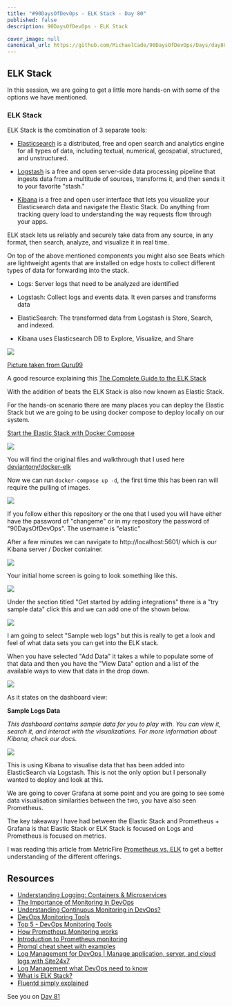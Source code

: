 ```yaml
---
title: "#90DaysOfDevOps - ELK Stack - Day 80"
published: false
description: 90DaysOfDevOps - ELK Stack 

cover_image: null
canonical_url: https://github.com/MichaelCade/90DaysOfDevOps/Days/day80.md 
---
```

## ELK Stack  

In this session, we are going to get a little more hands-on with some of the options we have mentioned. 

### ELK Stack 

ELK Stack is the combination of 3 separate tools: 

- [Elasticsearch](https://www.elastic.co/what-is/elasticsearch) is a distributed, free and open search and analytics engine for all types of data, including textual, numerical, geospatial, structured, and unstructured.

- [Logstash](https://www.elastic.co/logstash/) is a free and open server-side data processing pipeline that ingests data from a multitude of sources, transforms it, and then sends it to your favorite "stash." 

- [Kibana](https://www.elastic.co/kibana/) is a free and open user interface that lets you visualize your Elasticsearch data and navigate the Elastic Stack. Do anything from tracking query load to understanding the way requests flow through your apps. 

ELK stack lets us reliably and securely take data from any source, in any format, then search, analyze, and visualize it in real time.

On top of the above mentioned components you might also see Beats which are lightweight agents that are installed on edge hosts to collect different types of data for forwarding into the stack.


- Logs: Server logs that need to be analyzed are identified

- Logstash: Collect logs and events data. It even parses and transforms data

- ElasticSearch: The transformed data from Logstash is	Store, Search, and indexed.

- Kibana uses Elasticsearch DB to Explore, Visualize, and Share

![](https://www.guru99.com/images/tensorflow/082918_1504_ELKStackTut1.png)

[Picture taken from Guru99](https://www.guru99.com/elk-stack-tutorial.html)

A good resource explaining this [The Complete Guide to the ELK Stack](https://logz.io/learn/complete-guide-elk-stack/)

With the addition of beats the ELK Stack is also now known as Elastic Stack. 

For the hands-on scenario there are many places you can deploy the Elastic Stack but we are going to be using docker compose to deploy locally on our system. 

[Start the Elastic Stack with Docker Compose](https://www.elastic.co/guide/en/elastic-stack-get-started/current/get-started-stack-docker.html#get-started-docker-tls)

![](Images/Day80_Monitoring1.png)

You will find the original files and walkthrough that I used here [ deviantony/docker-elk](https://github.com/deviantony/docker-elk)

Now we can run `docker-compose up -d`, the first time this has been ran will require the pulling of images. 

![](Images/Day80_Monitoring2.png)

If you follow either this repository or the one that I used you will have either have the password of "changeme" or in my repository the password of "90DaysOfDevOps". The username is "elastic"

After a few minutes we can navigate to http://localhost:5601/ which is our Kibana server / Docker container.

![](Images/Day80_Monitoring3.png)

Your initial home screen is going to look something like this. 

![](Images/Day80_Monitoring4.png)

Under the section titled "Get started by adding integrations" there is a "try sample data" click this and we can add one of the shown below. 

![](Images/Day80_Monitoring5.png)

I am going to select "Sample web logs" but this is really to get a look and feel of what data sets you can get into the ELK stack. 

When you have selected "Add Data" it takes a while to populate some of that data and then you have the "View Data" option and a list of the available ways to view that data in the drop down. 

![](Images/Day80_Monitoring6.png)

As it states on the dashboard view: 

**Sample Logs Data**

*This dashboard contains sample data for you to play with. You can view it, search it, and interact with the visualizations. For more information about Kibana, check our docs.*

![](Images/Day80_Monitoring7.png)

This is using Kibana to visualise data that has been added into ElasticSearch via Logstash. This is not the only option but I personally wanted to deploy and look at this. 

We are going to cover Grafana at some point and you are going to see some data visualisation similarities between the two, you have also seen Prometheus. 

The key takeaway I have had between the Elastic Stack and Prometheus + Grafana is that Elastic Stack or ELK Stack is focused on Logs and Prometheus is focused on metrics. 

I was reading this article from MetricFire [Prometheus vs. ELK](https://www.metricfire.com/blog/prometheus-vs-elk/) to get a better understanding of the different offerings. 

## Resources 

- [Understanding Logging: Containers & Microservices](https://www.youtube.com/watch?v=MMVdkzeQ848)
- [The Importance of Monitoring in DevOps](https://www.devopsonline.co.uk/the-importance-of-monitoring-in-devops/)
- [Understanding Continuous Monitoring in DevOps?](https://medium.com/devopscurry/understanding-continuous-monitoring-in-devops-f6695b004e3b) 
- [DevOps Monitoring Tools](https://www.youtube.com/watch?v=Zu53QQuYqJ0) 
- [Top 5 - DevOps Monitoring Tools](https://www.youtube.com/watch?v=4t71iv_9t_4)
- [How Prometheus Monitoring works](https://www.youtube.com/watch?v=h4Sl21AKiDg) 
- [Introduction to Prometheus monitoring](https://www.youtube.com/watch?v=5o37CGlNLr8)
- [Promql cheat sheet with examples](https://www.containiq.com/post/promql-cheat-sheet-with-examples)
- [Log Management for DevOps | Manage application, server, and cloud logs with Site24x7](https://www.youtube.com/watch?v=J0csO_Shsj0)
- [Log Management what DevOps need to know](https://devops.com/log-management-what-devops-teams-need-to-know/)
- [What is ELK Stack?](https://www.youtube.com/watch?v=4X0WLg05ASw)
- [Fluentd simply explained](https://www.youtube.com/watch?v=5ofsNyHZwWE&t=14s) 

See you on [Day 81](day81.md)
